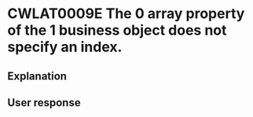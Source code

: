 # CWLAT0009E The 0 array property of the 1 business object does not specify an index.

## Explanation

## User response